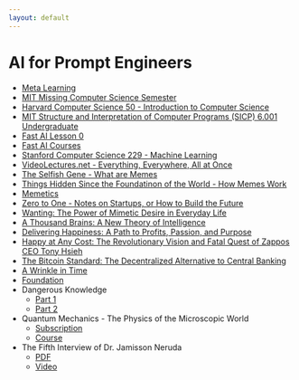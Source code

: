 ```yaml
---
layout: default
---
```


# AI for Prompt Engineers
- [Meta Learning](https://rosmulski.gumroad.com/l/learn_machine_learning)
- [MIT Missing Computer Science Semester](https://missing.csail.mit.edu)
- [Harvard Computer Science 50 - Introduction to Computer Science](https://pll.harvard.edu/course/cs50-introduction-computer-science)
- [MIT Structure and Interpretation of Computer Programs (SICP) 6.001 Undergraduate](https://ocw.mit.edu/courses/6-001-structure-and-interpretation-of-computer-programs-spring-2005/video_galleries/video-lectures)
- [Fast AI Lesson 0](https://www.youtube.com/watch?v=gGxe2mN3kAg)
- [Fast AI Courses](https://course.fast.ai)
- [Stanford Computer Science 229 - Machine Learning](https://see.stanford.edu/Course/CS229)
- [VideoLectures.net - Everything, Everywhere, All at Once](http://videolectures.net)
- [The Selfish Gene - What are Memes](https://www.amazon.com/Selfish-Gene-Richard-Dawkins/dp/0199291144)
- [Things Hidden Since the Foundatinon of the World - How Memes Work](https://www.amazon.com/Things-Hidden-Since-Foundation-World-ebook/dp/B0C6TWDPMR)
- [Memetics](https://en.wikipedia.org/wiki/Memetics)
- [Zero to One - Notes on Startups, or How to Build the Future](https://www.amazon.com/Zero-One-Notes-Startups-Future-ebook/dp/B00J6YBOFQ)
- [Wanting: The Power of Mimetic Desire in Everyday Life](https://www.amazon.com/gp/product/1250262488)
- [A Thousand Brains: A New Theory of Intelligence](https://www.amazon.com/gp/product/1541675819)
- [Delivering Happiness: A Path to Profits, Passion, and Purpose](https://www.amazon.com/Delivering-Happiness-Profits-Passion-Purpose-ebook/dp/B003JTHXN6)
- [Happy at Any Cost: The Revolutionary Vision and Fatal Quest of Zappos CEO Tony Hsieh](https://www.amazon.com/Happy-Any-Cost-Revolutionary-Vision/dp/B09GW9GDGC)
- [The Bitcoin Standard: The Decentralized Alternative to Central Banking](https://www.amazon.com/gp/product/1119473861)
- [A Wrinkle in Time](https://www.amazon.com/Wrinkle-Time-Archival-Author-Quintet/dp/B07JHTMZFX)
- [Foundation](https://www.amazon.com/Foundation-Isaac-Asimov-audiobook/dp/B003IF37TK)
- Dangerous Knowledge
  - [Part 1](https://tpb.party/torrent/4235405/BBC_Dangerous_Knowledge_1of2_2007_DVBC_XviD_MP3)
  - [Part 2](https://tpb.party/torrent/4235408/BBC_Dangerous_Knowledge_2of2_2007_DVBC_XviD_MP3)
- Quantum Mechanics - The Physics of the Microscopic World
  - [Subscription](https://www.wondrium.com/quantum-mechanics)
  - [Course](https://www.thegreatcourses.com/courses/quantum-mechanics-the-physics-of-the-microscopic-world)
- The Fifth Interview of Dr. Jamisson Neruda
  - [PDF](https://www.wingmakers.com/wp-content/uploads/2014/04/The-Fifth-Interview-of-Dr.-Neruda1.pdf)
  - [Video](https://www.youtube.com/watch?v=2iU_0mdCZac)
